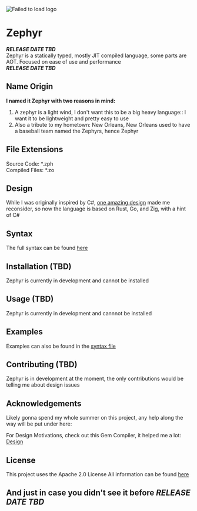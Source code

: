 ![Failed to load logo](https://github.com/ShrekMan293/Zephyr/assets/112657471/d0e22ed9-7679-4ca0-90ac-3ec5680b3cbd "Zephyr Logo")
# Zephyr
***RELEASE DATE TBD***                                                                                                                                                                    
Zephyr is a statically typed, mostly JIT compiled language, some parts are AOT. Focused on ease of use and performance                                                                    
***RELEASE DATE TBD***                                                                                                                                                                    

[design_link]: https://gitlab.com/gempl/gemc/-/blob/main/DESIGN.md?ref_type=heads
[syntax_link]: https://github.com/ShrekMan293/Zephyr/blob/main/SYNTAX.md
[license_link]: https://github.com/ShrekMan293/Zephyr/blob/main/LICENSE

## Name Origin
**I named it Zephyr with two reasons in mind:**
1. A zephyr is a light wind, I don't want this to be a big heavy language:: I want it to be lightweight and pretty easy to use
2. Also a tribute to my hometown: New Orleans, New Orleans used to have a baseball team named the Zephyrs, hence Zephyr

## File Extensions
Source Code: *.zph                                                                                                                                                                        
Compiled Files: *.zo

## Design
While I was originally inspired by C#, [one amazing design][design_link] made me reconsider, so now the language is based on Rust, Go, and Zig, with a hint of C#

## Syntax
The full syntax can be found [here][syntax_link]

## Installation (TBD)
Zephyr is currently in development and cannot be installed

## Usage (TBD)
Zephyr is currently in development and cannnot be installed

## Examples
Examples can also be found in the [syntax file][syntax_link]

## Contributing (TBD)
Zephyr is in development at the moment, the only contributions would be telling me about design issues

## Acknowledgements
Likely gonna spend my whole summer on this project, any help along the way will be put under here:

For Design Motivations, check out this Gem Compiler, it helped me a lot: [Design][design_link]

## License
This project uses the Apache 2.0 License
All information can be found [here][license_link]

## And just in case you didn't see it before ***RELEASE DATE TBD***
